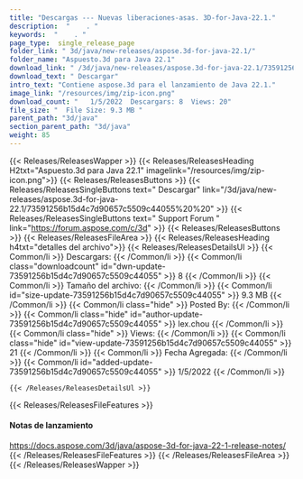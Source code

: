 ```yaml
---
title: "Descargas --- Nuevas liberaciones-asas. 3D-for-Java-22.1." 
description:  "    . " 
keywords:  "    . " 
page_type:  single_release_page
folder_link: " 3d/java/new-releases/aspose.3d-for-java-22.1/"
folder_name: "Aspuesto.3d para Java 22.1"
download_link: " /3d/java/new-releases/aspose.3d-for-java-22.1/73591256b15d4c7d90657c5509c44055"
download_text: " Descargar"
intro_text: "Contiene aspose.3d para el lanzamiento de Java 22.1."
image_link: "/resources/img/zip-icon.png"
download_count: "   1/5/2022  Descargars: 8  Views: 20"
file_size: "  File Size: 9.3 MB "
parent_path: "3d/java"
section_parent_path: "3d/java"
weight: 85
---
```


{{< Releases/ReleasesWapper >}}
  {{< Releases/ReleasesHeading H2txt="Aspuesto.3d para Java 22.1" imagelink="/resources/img/zip-icon.png">}}
  {{< Releases/ReleasesButtons >}}
    {{< Releases/ReleasesSingleButtons text=" Descargar" link="/3d/java/new-releases/aspose.3d-for-java-22.1/73591256b15d4c7d90657c5509c44055%20%20" >}}
    {{< Releases/ReleasesSingleButtons text=" Support Forum " link="https://forum.aspose.com/c/3d" >}}
  {{< Releases/ReleasesButtons >}}
  {{< Releases/ReleasesFileArea >}}
    {{< Releases/ReleasesHeading h4txt="detalles del archivo">}}
    {{< Releases/ReleasesDetailsUl >}}
            {{< Common/li  >}} Descargars: {{< /Common/li >}} 
      {{< Common/li class="downloadcount" id="dwn-update-73591256b15d4c7d90657c5509c44055" >}} 8 {{< /Common/li >}} 
      {{< Common/li  >}} Tamaño del archivo: {{< /Common/li >}} 
      {{< Common/li id="size-update-73591256b15d4c7d90657c5509c44055" >}} 9.3 MB {{< /Common/li >}} 
      {{< Common/li  class="hide" >}} Posted By: {{< /Common/li >}} 
      {{< Common/li class="hide" id="author-update-73591256b15d4c7d90657c5509c44055" >}} lex.chou {{< /Common/li >}} 
      {{< Common/li class="hide"  >}} Views: {{< /Common/li >}} 
      {{< Common/li class="hide" id="view-update-73591256b15d4c7d90657c5509c44055" >}} 21 {{< /Common/li >}} 
      {{< Common/li  >}} Fecha Agregada: {{< /Common/li >}} 
      {{< Common/li id="added-update-73591256b15d4c7d90657c5509c44055" >}} 1/5/2022 {{< /Common/li >}} 

    {{< /Releases/ReleasesDetailsUl >}}

  {{< Releases/ReleasesFileFeatures >}}
      <h4>Notas de lanzamiento</h4><div><a href="https://docs.aspose.com/3d/java/aspose-3d-for-java-22-1-release-notes/">https://docs.aspose.com/3d/java/aspose-3d-for-java-22-1-release-notes/</a></div>
  {{< /Releases/ReleasesFileFeatures >}}
 {{< /Releases/ReleasesFileArea >}}
{{< /Releases/ReleasesWapper >}}


